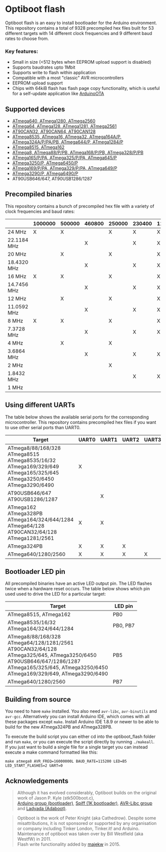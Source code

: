 # Optiboot flash
Optiboot flash is an easy to install bootloader for the Arduino environment. 
This repository contains a total of 9328 precompiled hex files built for 53 different targets with 14 different clock frequencies and 9 different baud rates to choose from.


### Key features:
* Small in size (<512 bytes when EEPROM upload support is disabled)
* Supports baudrates upto 1Mbit
* Supports write to flash within application
* Compatible with a most "classic" AVR microcontrollers
* EEPROM upload support
* Chips with 64kiB flash has flash page copy functionality, which is useful for a self-update application like [ArduinoOTA](https://github.com/jandrassy/ArduinoOTA)


## Supported devices
* [ATmega640, ATmega1280, ATmega2560](https://github.com/MCUdude/MegaCore)
* [ATmega64, ATmega128, ATmega1281, ATmega2561](https://github.com/MCUdude/MegaCore)
* [AT90CAN32, AT90CAN64, AT90CAN128](https://github.com/MCUdude/MegaCore)
* [ATmega8535, ATmega16, ATmega32, ATmega164A/P, ATmega324A/P/PA/PB, ATmega644/P, ATmega1284/P](https://github.com/MCUdude/MightyCore)
* [ATmega8515, ATmega162](https://github.com/MCUdude/MajorCore)
* [ATmega8, ATmega88/P/PB, ATmega168/P/PB, ATmega328/P/PB](https://github.com/MCUdude/MiniCore)
* [ATmega165/P/PA, ATmega325/P/PA, ATmega645/P](https://github.com/MCUdude/MegaCore)
* [ATmega3250/P, ATmega6450/P](https://github.com/MCUdude/MegaCore)
* [ATmega169/P/PA, ATmega329/P/PA, ATmega649/P](https://github.com/MCUdude/MegaCore)
* [ATmega3290/P, ATmega6490/P](https://github.com/MCUdude/MegaCore)
* AT90USB646/647, AT90USB1286/1287


## Precompiled binaries
This repository contains a bunch of precompiled hex file with a variety of clock frequencies and baud rates:

|             | 1000000 | 500000 | 460800 | 250000 | 230400 | 115200 | 57600 | 38400 | 19200 | 9600 |
|-------------|---------|--------|--------|--------|--------|--------|-------|-------|-------|------|
| 24 MHz      |  X      |  X     |        |  X     |  X     |  X     |  X    |  X    |  X    |      |
| 22.1184 MHz |         |        |  X     |        |  X     |  X     |  X    |  X    |  X    |      |
| 20 MHz      |         |  X     |        |  X     |        |  X     |       |       |  X    |      |
| 18.4320 MHz |         |        |  X     |        |  X     |  X     |  X    |  X    |  X    |  X   |
| 16 MHz      |  X      |  X     |        |  X     |        |  X     |       |  X    |  X    |  X   |
| 14.7456 MHz |         |        |  X     |        |  X     |  X     |  X    |  X    |  X    |  X   | 
| 12 MHz      |         |  X     |        |  X     |        |  X     |  X    |       |  X    |  X   |
| 11.0592 MHz |         |        |  X     |        |  X     |  X     |  X    |  X    |  X    |  X   | 
| 8 MHz       |  X      |  X     |        |  X     |        |  X     |  X    |  X    |  X    |  X   |
| 7.3728 MHz  |         |        |  X     |        |  X     |  X     |  X    |  X    |  X    |  X   | 
| 4 MHz       |         |  X     |        |  X     |        |        |       |       |  X    |  X   |
| 3.6864 MHz  |         |        |  X     |        |  X     |  X     |  X    |  X    |  X    |  X   | 
| 2 MHz       |         |        |        |  X     |        |        |       |       |  X    |  X   |
| 1.8432 MHz  |         |        |        |        |  X     |  X     |  X    |  X    |  X    |  X   | 
| 1 MHz       |         |        |        |        |        |        |       |       |       |  X   | 


## Using different UARTs
The table below shows the available serial ports for the corresponding microcontroller. This repository contains precompiled hex files if you want to use other serial ports than UART0.

| Target                                                                                                                                                 | UART0 | UART1 | UART2 | UART3 |
|--------------------------------------------------------------------------------------------------------------------------------------------------------|-------|-------|-------|-------|
| ATmega8/88/168/328 <br/> ATmega8515 <br/> ATmega8535/16/32 <br/> ATmega169/329/649 <br/> ATmega165/325/645 <br/> ATmega3250/6450 <br/> ATmega3290/6490 | X     |       |       |       |
| AT90USB646/647 <br/> AT90USB1286/1287                                                                                                                  |       | X     |       |       |
| ATmega162 <br/> ATmega328PB <br/> ATmega164/324/644/1284 <br/> ATmega64/128 <br/> AT90CAN32/64/128 <br/> ATmega1281/2561                               | X     | X     |       |       |
| ATmega324PB                                                                                                                                            | X     | X     | X     |       |
| ATmega640/1280/2560                                                                                                                                    | X     | X     | X     | X     |

## Bootloader LED pin
All precompiled binaries have an active LED output pin. The LED flashes twice when a hardware reset occurs. The table below shows which pin used used to drive the LED for a particular target:

| Target                                                                                                                                                                                                                       | LED pin  |
|------------------------------------------------------------------------------------------------------------------------------------------------------------------------------------------------------------------------------|----------|
| ATmega8515, ATmega162                                                                                                                                                                                                        | PB0      |
| ATmega8535/16/32 <br/> ATmega164/324/644/1284                                                                                                                                                                                | PB0, PB7 |
| ATmega8/88/168/328 <br/> ATmega64/128/1281/2561 <br/> AT90CAN32/64/128 <br/> ATmega325/645, ATmega3250/6450 <br/> AT90USB646/647/1286/1287 <br/> ATmega165/325/645, ATmega3250/6450 <br/> ATmega169/329/649, ATmega3290/6490 | PB5      |
| ATmega640/1280/2560                                                                                                                                                                                                          | PB7      |

## Building from source
You need to have `make` installed. You also need `avr-libc`, `avr-binutils` and `avr-gcc`. Alternatively you can install Arduino IDE, which comes with all these packages except `make`.
Install Arduino IDE 1.8.9 or newer to be able to build for the new ATmega324PB and ATmega328PB.

To execute the build script you can either cd into the optiboot_flash folder and run `make`, or you can execute the script directly by running `./makeall`.  
If you just want to build a single file for a single target you can instead execute a make command formatted like this:

`make atmega8 AVR_FREQ=16000000L BAUD_RATE=115200 LED=B5 LED_START_FLASHES=2 UART=0`

## Acknowledgements

> Although it has evolved considerably, Optiboot builds on the original work of Jason P. Kyle (stk500boot.c), <br/>
[Arduino group (bootloader)](http://arduino.cc), [Spiff (1K bootloader)](http://spiffie.org/know/arduino_1k_bootloader/bootloader.shtml),
[AVR-Libc group](http://nongnu.org/avr-libc) and [Ladyada (Adaboot)](http://www.ladyada.net/library/arduino/bootloader.html).

> Optiboot is the work of Peter Knight (aka Cathedrow). Despite some misattributions, it is not sponsored or supported by any organisation or company including Tinker London, Tinker.it! and Arduino. <br/>
> Maintenance of optiboot was taken over by Bill Westfield (aka WestfW) in 2011. <br/>
> Flash write functionality added by [majekw](https://github.com/majekw/) in 2015.
